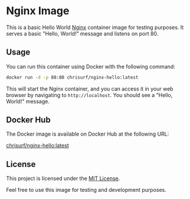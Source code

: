 # Nginx Image

This is a basic Hello World [Nginx](https://www.nginx.com/) container image for testing purposes. It serves a basic "Hello, World!" message and listens on port 80.

## Usage

You can run this container using Docker with the following command:

```bash
docker run -d -p 80:80 chrisurf/nginx-hello:latest
```

This will start the Nginx container, and you can access it in your web browser by navigating to `http://localhost`. You should see a "Hello, World!" message.

## Docker Hub

The Docker image is available on Docker Hub at the following URL:

[chrisurf/nginx-hello:latest](https://hub.docker.com/r/chrisurf/nginx-hello)

## License

This project is licensed under the [MIT License](LICENSE).

Feel free to use this image for testing and development purposes.
